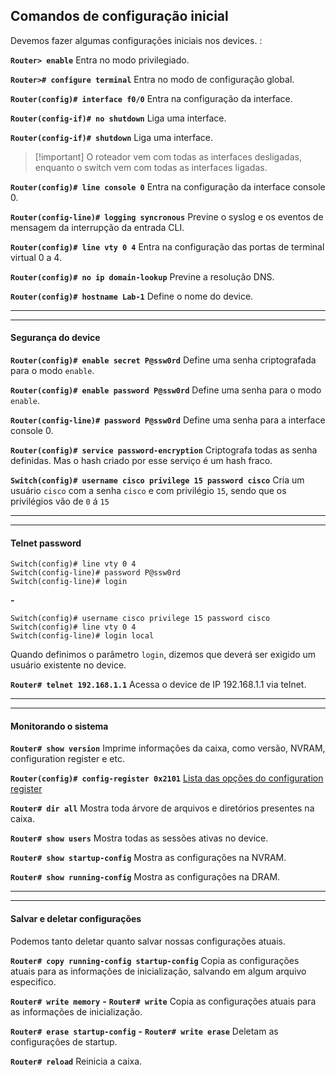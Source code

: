 ## Comandos de configuração inicial
Devemos fazer algumas configurações iniciais nos devices. :

**`Router> enable`**
Entra no modo privilegiado.

**`Router># configure terminal`**
Entra no modo de configuração global.

**`Router(config)# interface f0/0`**
Entra na configuração da interface.

**`Router(config-if)# no shutdown`**
Liga uma interface.

**`Router(config-if)# shutdown`**
Liga uma interface.

>[!important] O roteador vem com todas as interfaces desligadas, enquanto o switch vem com todas as interfaces ligadas.

**`Router(config)# line console 0`**
Entra na configuração da interface console 0.

**``Router(config-line)# logging syncronous``**
Previne o syslog e os eventos de mensagem da interrupção da entrada CLI.

**`Router(config)# line vty 0 4`**
Entra na configuração das portas de terminal virtual 0 a 4.

**`Router(config)# no ip domain-lookup`**
Previne a resolução DNS.

**`Router(config)# hostname Lab-1`** 
Define o nome do device.

---
---
#### Segurança do device
**`Router(config)# enable secret P@ssw0rd`**
Define uma senha criptografada para o modo `enable`.

**`Router(config)# enable password P@ssw0rd`**
Define uma senha para o modo `enable`.

**`Router(config-line)# password P@ssw0rd`**
Define uma senha para a interface console 0.

**``Router(config)# service password-encryption``**
Criptografa todas as senha definidas. Mas o hash criado por esse serviço é um hash fraco.

**`Switch(config)# username cisco privilege 15 password cisco`**
Cria um usuário `cisco` com a senha `cisco` e com privilégio `15`, sendo que os privilégios vão de `0` á `15`

---
---
#### Telnet password
```IOS
Switch(config)# line vty 0 4
Switch(config-line)# password P@ssw0rd
Switch(config-line)# login
```
**-**
```IOS
Switch(config)# username cisco privilege 15 password cisco
Switch(config)# line vty 0 4
Switch(config-line)# login local
```

Quando definimos o parâmetro `login`, dizemos que deverá ser exigido um usuário existente no device.

**`Router# telnet 192.168.1.1`** 
Acessa o device de IP 192.168.1.1 via telnet.

---
---
#### Monitorando o sistema
**`Router# show version`** 
Imprime informações da caixa, como versão, NVRAM, configuration register e etc.
   
**``Router(config)# config-register 0x2101``**
[Lista das opções do configuration register](https://www.cisco.com/c/en/us/support/docs/routers/10000-series-routers/50421-config-register-use.html)

**`Router# dir all`** 
Mostra toda árvore de arquivos e diretórios presentes na caixa.

**`Router# show users`** 
Mostra todas as sessões ativas no device.

**`Router# show startup-config`** 
Mostra as configurações na NVRAM.

**`Router# show running-config`** 
Mostra as configurações na DRAM.

---
---
#### Salvar e deletar configurações
Podemos tanto deletar quanto salvar nossas configurações atuais.

**``Router# copy running-config startup-config``**
Copia as configurações atuais para as informações de inicialização, salvando em algum arquivo especifico.

**``Router# write memory``**
**-**
**``Router# write``**
Copia as configurações atuais para as informações de inicialização.

**``Router# erase startup-config``**
**-**
**``Router# write erase``**
Deletam as configurações de startup.

**``Router# reload``**
Reinicia a caixa.






































































